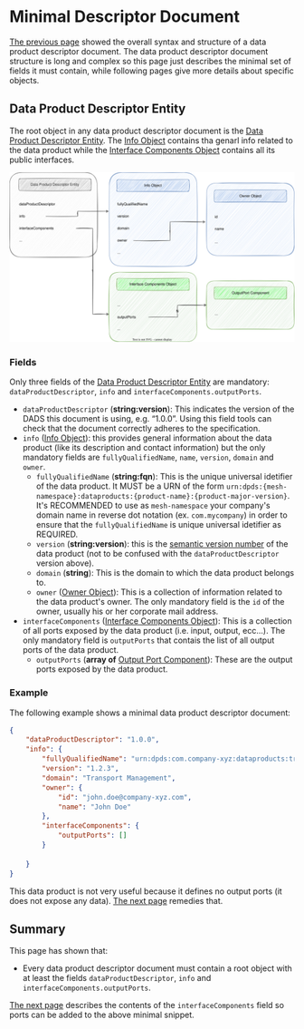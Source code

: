 # Minimal Descriptor Document

[The previous page](./overview.md) showed the overall syntax and structure of a data product descriptor document. The data product descriptor document structure is long and complex so this page just describes the minimal set of fields it must contain, while following pages give more details about specific objects. 

## Data Product Descriptor Entity
The root object in any data product descriptor document is the [Data Product Descriptor Entity](../references/specifications/last.md#data-product-descriptor-entity). The [Info Object](../references/specifications/last.md#info-object) contains tha genarl info related to the data product while the [Interface Components Object](../references/specifications/last.md#internal-components-object) contains all its public interfaces.

![dpds-info-object](../images/dpds-info-object.svg)

### Fields
Only three fields of the [Data Product Descriptor Entity](../references/specifications/last.md#data-product-descriptor-entity) are mandatory: `dataProductDescriptor`, `info` and `interfaceComponents.outputPorts`. 

- `dataProductDescriptor` (**string:version**): This indicates the version of the DADS this document is using, e.g. “1.0.0”. Using this field tools can check that the document correctly adheres to the specification.
- `info` ([Info Object](../references/specifications/last.md#info-object)): this provides general information about the data product (like its description and contact information) but the only mandatory fields are `fullyQualifiedName`, `name`, `version`, `domain` and `owner`.
	- `fullyQualifiedName` (**string:fqn**): This is the unique universal idetifier of the data product.  It MUST be a URN of the form `urn:dpds:{mesh-namespace}:dataproducts:{product-name}:{product-major-version}`. It's RECOMMENDED to use as `mesh-namespace` your company's domain name in reverse dot notation (ex. `com.mycompany`) in order to ensure that the `fullyQualifiedName` is unique universal idetifier as REQUIRED.
	- `version` (**string:version**): this is the  <a href="https://semver.org/spec/v2.0.0.html" target="_blank">semantic version number</a> of the data product (not to be confused with the `dataProductDescriptor` version above).
	- `domain` (**string**): This is the domain to which the data product belongs to.
	- `owner` ([Owner Object](../references/specifications/last.md#owner-object)): This is a collection of information related to the data product's owner. The only mandatory field is the `id` of the owner, usually his or her corporate mail address.
- `interfaceComponents` ([Interface Components Object](../references/specifications/last.md#interfaceComponentsObject)): This is a collection of all ports exposed by the data product (i.e. input, output, ecc...). The only mandatory field is `outputPorts` that contais the list of all output ports of the data product.
	- `outputPorts` (**array of** [Output Port Component](../references/specifications/last.md#outputPortComponent)): These are the output ports exposed by the data product.

### Example
The following example shows a minimal data product descriptor document:

```json
{
	"dataProductDescriptor": "1.0.0",
	"info": {
		"fullyQualifiedName": "urn:dpds:com.company-xyz:dataproducts:tripExecution:1",
		"version": "1.2.3",
		"domain": "Transport Management",
		"owner": {
			"id": "john.doe@company-xyz.com",
			"name": "John Doe"
		},
		"interfaceComponents": {
			"outputPorts": []
		}

	}
}
```

This data product is not very useful because it defines no output ports (it does not expose any data). [The next page](./interface.md) remedies that.

## Summary
This page has shown that:

- Every data product descriptor document must contain a root object with at least the fields `dataProductDescriptor`, `info` and `interfaceComponents.outputPorts`.

[The next page](./info.md) describes the contents of the `interfaceComponents` field so ports can be added to the above minimal snippet.